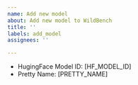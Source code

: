 ```yaml
---
name: Add new model
about: Add new model to WildBench
title: ''
labels: add_model
assignees: ''

---
```


- HugingFace Model ID: [HF_MODEL_ID]
- Pretty Name: [PRETTY_NAME]
